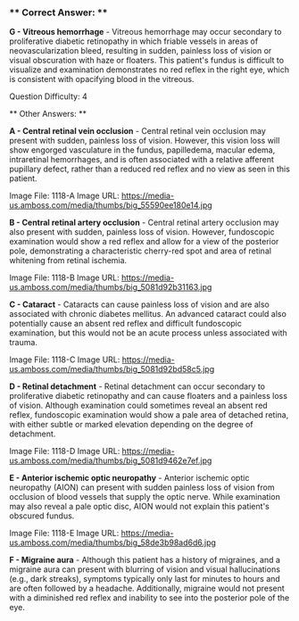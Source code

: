 ### ** Correct Answer: **

**G - Vitreous hemorrhage** - Vitreous hemorrhage may occur secondary to proliferative diabetic retinopathy in which friable vessels in areas of neovascularization bleed, resulting in sudden, painless loss of vision or visual obscuration with haze or floaters. This patient's fundus is difficult to visualize and examination demonstrates no red reflex in the right eye, which is consistent with opacifying blood in the vitreous.

Question Difficulty: 4

** Other Answers: **

**A - Central retinal vein occlusion** - Central retinal vein occlusion may present with sudden, painless loss of vision. However, this vision loss will show engorged vasculature in the fundus, papilledema, macular edema, intraretinal hemorrhages, and is often associated with a relative afferent pupillary defect, rather than a reduced red reflex and no view as seen in this patient.

Image File: 1118-A
Image URL: https://media-us.amboss.com/media/thumbs/big_55590ee180e14.jpg

**B - Central retinal artery occlusion** - Central retinal artery occlusion may also present with sudden, painless loss of vision. However, fundoscopic examination would show a red reflex and allow for a view of the posterior pole, demonstrating a characteristic cherry-red spot and area of retinal whitening from retinal ischemia.

Image File: 1118-B
Image URL: https://media-us.amboss.com/media/thumbs/big_5081d92b31163.jpg

**C - Cataract** - Cataracts can cause painless loss of vision and are also associated with chronic diabetes mellitus. An advanced cataract could also potentially cause an absent red reflex and difficult fundoscopic examination, but this would not be an acute process unless associated with trauma.

Image File: 1118-C
Image URL: https://media-us.amboss.com/media/thumbs/big_5081d92bd58c5.jpg

**D - Retinal detachment** - Retinal detachment can occur secondary to proliferative diabetic retinopathy and can cause floaters and a painless loss of vision. Although examination could sometimes reveal an absent red reflex, fundoscopic examination would show a pale area of detached retina, with either subtle or marked elevation depending on the degree of detachment.

Image File: 1118-D
Image URL: https://media-us.amboss.com/media/thumbs/big_5081d9462e7ef.jpg

**E - Anterior ischemic optic neuropathy** - Anterior ischemic optic neuropathy (AION) can present with sudden painless loss of vision from occlusion of blood vessels that supply the optic nerve. While examination may also reveal a pale optic disc, AION would not explain this patient's obscured fundus.

Image File: 1118-E
Image URL: https://media-us.amboss.com/media/thumbs/big_58de3b98ad6d6.jpg

**F - Migraine aura** - Although this patient has a history of migraines, and a migraine aura can present with blurring of vision and visual hallucinations (e.g., dark streaks), symptoms typically only last for minutes to hours and are often followed by a headache. Additionally, migraine would not present with a diminished red reflex and inability to see into the posterior pole of the eye.


